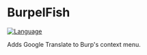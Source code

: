 # BurpelFish
[![Language](https://img.shields.io/badge/Lang-Python-blue.svg)](https://www.python.org)

Adds Google Translate to Burp's context menu.
